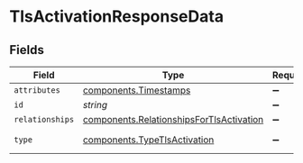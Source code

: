 # TlsActivationResponseData


## Fields

| Field                                                                                            | Type                                                                                             | Required                                                                                         | Description                                                                                      | Example                                                                                          |
| ------------------------------------------------------------------------------------------------ | ------------------------------------------------------------------------------------------------ | ------------------------------------------------------------------------------------------------ | ------------------------------------------------------------------------------------------------ | ------------------------------------------------------------------------------------------------ |
| `attributes`                                                                                     | [components.Timestamps](../../models/shared/timestamps.md)                                       | :heavy_minus_sign:                                                                               | N/A                                                                                              |                                                                                                  |
| `id`                                                                                             | *string*                                                                                         | :heavy_minus_sign:                                                                               | N/A                                                                                              | aCtguUGZzb2W9Euo4moOR                                                                            |
| `relationships`                                                                                  | [components.RelationshipsForTlsActivation](../../models/shared/relationshipsfortlsactivation.md) | :heavy_minus_sign:                                                                               | N/A                                                                                              |                                                                                                  |
| `type`                                                                                           | [components.TypeTlsActivation](../../models/shared/typetlsactivation.md)                         | :heavy_minus_sign:                                                                               | Resource type.                                                                                   |                                                                                                  |